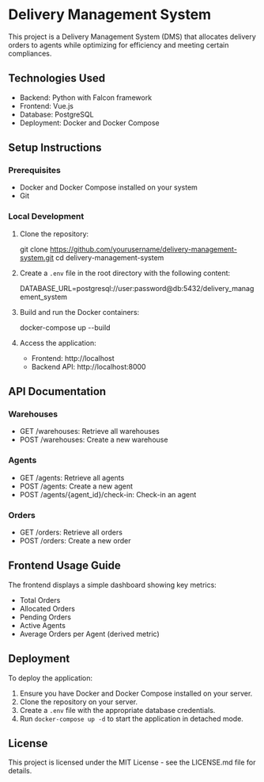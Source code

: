 # Delivery Management System

This project is a Delivery Management System (DMS) that allocates delivery orders to agents while optimizing for efficiency and meeting certain compliances.

## Technologies Used

- Backend: Python with Falcon framework
- Frontend: Vue.js
- Database: PostgreSQL
- Deployment: Docker and Docker Compose

## Setup Instructions

### Prerequisites

- Docker and Docker Compose installed on your system
- Git

### Local Development

1. Clone the repository:
   
   git clone https://github.com/yourusername/delivery-management-system.git
   cd delivery-management-system
   

2. Create a `.env` file in the root directory with the following content:
   
   DATABASE_URL=postgresql://user:password@db:5432/delivery_management_system
   

3. Build and run the Docker containers:
   
   docker-compose up --build
   

4. Access the application:
   - Frontend: http://localhost
   - Backend API: http://localhost:8000

## API Documentation

### Warehouses

- GET /warehouses: Retrieve all warehouses
- POST /warehouses: Create a new warehouse

### Agents

- GET /agents: Retrieve all agents
- POST /agents: Create a new agent
- POST /agents/{agent_id}/check-in: Check-in an agent

### Orders

- GET /orders: Retrieve all orders
- POST /orders: Create a new order

## Frontend Usage Guide

The frontend displays a simple dashboard showing key metrics:
- Total Orders
- Allocated Orders
- Pending Orders
- Active Agents
- Average Orders per Agent (derived metric)

## Deployment

To deploy the application:

1. Ensure you have Docker and Docker Compose installed on your server.
2. Clone the repository on your server.
3. Create a `.env` file with the appropriate database credentials.
4. Run `docker-compose up -d` to start the application in detached mode.

## License

This project is licensed under the MIT License - see the LICENSE.md file for details.
